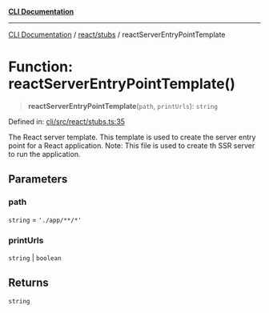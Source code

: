 [**CLI Documentation**](../../../README.md)

***

[CLI Documentation](../../../README.md) / [react/stubs](../README.md) / reactServerEntryPointTemplate

# Function: reactServerEntryPointTemplate()

> **reactServerEntryPointTemplate**(`path`, `printUrls`): `string`

Defined in: [cli/src/react/stubs.ts:35](https://github.com/stonemjs/cli/blob/df49bf1f270a78a61946870e36ae0b10d02482b3/src/react/stubs.ts#L35)

The React server template.
This template is used to create the server entry point for a React application.
Note: This file is used to create th SSR server to run the application.

## Parameters

### path

`string` = `'./app/**/*'`

### printUrls

`string` | `boolean`

## Returns

`string`
